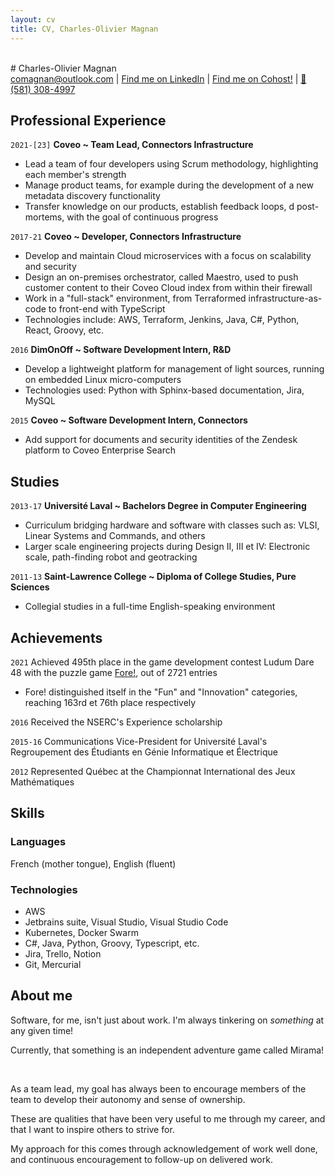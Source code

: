 ```yaml
---
layout: cv
title: CV, Charles-Olivier Magnan
---
```

<br>
# Charles-Olivier Magnan

<div id="webaddress">
<a href="comagnan@outlook.com">comagnan@outlook.com</a>
| <a href="https://ca.linkedin.com/in/charles-olivier-magnan-b89a6183">Find me on LinkedIn</a>
| <a href="https://cohost.org/TheBlondeBass">Find me on Cohost!</a>
| <a href="tel:581-308-4997">📱 (581) 308-4997</a>
</div>

## Professional Experience

`2021-[23]`
__Coveo ~ Team Lead, Connectors Infrastructure__

- Lead a team of four developers using Scrum methodology, highlighting each member's strength
- Manage product teams, for example during the development of a new metadata discovery functionality
- Transfer knowledge on our products, establish feedback loops, d post-mortems, with the goal of continuous progress

`2017-21`
__Coveo ~ Developer, Connectors Infrastructure__

- Develop and maintain Cloud microservices with a focus on scalability and security
- Design an on-premises orchestrator, called Maestro, used to push customer content to their Coveo Cloud index from within their firewall
- Work in a "full-stack" environment, from Terraformed infrastructure-as-code to front-end with TypeScript
- Technologies include: AWS, Terraform, Jenkins, Java, C#, Python, React, Groovy, etc.

`2016`
__DimOnOff ~ Software Development Intern, R&D__

- Develop a lightweight platform for management of light sources, running on embedded Linux micro-computers
- Technologies used: Python with Sphinx-based documentation, Jira, MySQL

`2015`
__Coveo ~ Software Development Intern, Connectors__

- Add support for documents and security identities of the Zendesk platform to Coveo Enterprise Search

## Studies

`2013-17`
__Université Laval ~ Bachelors Degree in Computer Engineering__

- Curriculum bridging hardware and software with classes such as: VLSI, Linear Systems and Commands, and others
- Larger scale engineering projects during Design II, III et IV: Electronic scale, path-finding robot and geotracking

`2011-13`
__Saint-Lawrence College ~ Diploma of College Studies, Pure Sciences__

- Collegial studies in a full-time English-speaking environment

## Achievements

`2021`
Achieved 495th place in the game development contest Ludum Dare 48 with the puzzle game [Fore!](https://ldjam.com/events/ludum-dare/48/fore), out of 2721 entries
- Fore! distinguished itself in the "Fun" and "Innovation" categories, reaching 163rd et 76th place respectively

`2016`
Received the NSERC's Experience scholarship

`2015-16`
Communications Vice-President for Université Laval's Regroupement des Étudiants en Génie Informatique et Électrique

`2012`
Represented Québec at the Championnat International des Jeux Mathématiques

## Skills

### Languages

French (mother tongue), English (fluent)

### Technologies

- AWS
- Jetbrains suite, Visual Studio, Visual Studio Code
- Kubernetes, Docker Swarm
- C#, Java, Python, Groovy, Typescript, etc.
- Jira, Trello, Notion
- Git, Mercurial

## About me

Software, for me, isn't just about work. I'm always tinkering on *something* at any given time!

Currently, that something is an independent adventure game called Mirama!

<br>

As a team lead, my goal has always been to encourage members of the team to develop their autonomy and sense of ownership.

These are qualities that have been very useful to me through my career, and that I want to inspire others to strive for.

My approach for this comes through acknowledgement of work well done, and continuous encouragement to follow-up on delivered work.

<!-- ### Footer

Last updated: July 2023 -->


